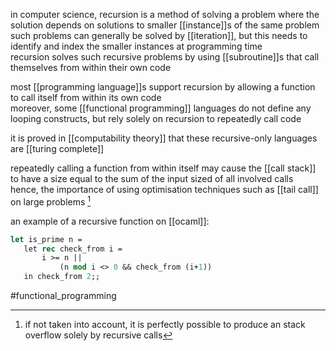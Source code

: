 in computer science, recursion is a method of solving a problem where the solution depends on solutions to smaller [[instance]]s of the same problem  
such problems can generally be solved by [[iteration]], but this needs to identify and index the smaller instances at programming time  
recursion solves such recursive problems by using [[subroutine]]s that call themselves from within their own code  
  
most [[programming language]]s support recursion by allowing a function to call itself from within its own code  
moreover, some [[functional programming]] languages do not define any looping constructs, but rely solely on recursion to repeatedly call code  
  
it is proved in [[computability theory]] that these recursive-only languages are [[turing complete]]  
  
repeatedly calling a function from within itself may cause the [[call stack]] to have a size equal to the sum of the input sized of all involved calls  
hence, the importance of using optimisation techniques such as [[tail call]] on large problems [^1]  
  
an example of a recursive function on [[ocaml]]:  
```ocaml  
let is_prime n =  
   let rec check_from i =  
       i >= n ||  
           (n mod i <> 0 && check_from (i+1))  
   in check_from 2;;  
```  
  
  
[^1]: if not taken into account, it is perfectly possible to produce an stack overflow solely by recursive calls  
  
#functional_programming